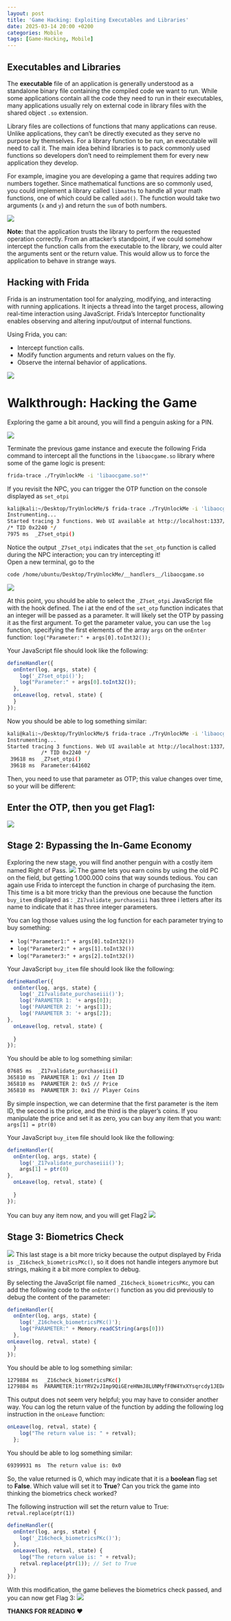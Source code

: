 ```yaml
---
layout: post
title: 'Game Hacking: Exploiting Executables and Libraries'
date: 2025-03-14 20:00 +0200
categories: Mobile
tags: [Game-Hacking, Mobile]
---
```

## Executables and Libraries
The **executable** file of an application is generally understood as a standalone binary file containing the compiled code we want to run. While some applications contain all the code they need to run in their executables, many applications usually rely on external code in library files with the shared object `.so` extension.

Library files are collections of functions that many applications can reuse. Unlike applications, they can’t be directly executed as they serve no purpose by themselves. For a library function to be run, an executable will need to call it. The main idea behind libraries is to pack commonly used functions so developers don’t need to reimplement them for every new application they develop.

For example, imagine you are developing a game that requires adding two numbers together. Since mathematical functions are so commonly used, you could implement a library called `libmaths` to handle all your math functions, one of which could be called `add()`. The function would take two arguments (`x` and `y`) and return the `sum` of both numbers.

![](https://miro.medium.com/v2/resize:fit:1100/format:webp/0*tSxK8wuOHPBPUxJx.png)

**Note:** that the application trusts the library to perform the requested operation correctly. From an attacker’s standpoint, if we could somehow intercept the function calls from the executable to the library, we could alter the arguments sent or the return value. This would allow us to force the application to behave in strange ways.

## Hacking with Frida
Frida is an instrumentation tool for analyzing, modifying, and interacting with running applications. It injects a thread into the target process, allowing real-time interaction using JavaScript. Frida’s Interceptor functionality enables observing and altering input/output of internal functions.

Using Frida, you can:
- Intercept function calls.
- Modify function arguments and return values on the fly.
- Observe the internal behavior of applications.

![](https://miro.medium.com/v2/resize:fit:1100/format:webp/0*PeH164NO99f3-OAR.png)

# Walkthrough: Hacking the Game
Exploring the game a bit around, you will find a penguin asking for a PIN.

![](https://miro.medium.com/v2/resize:fit:1400/format:webp/0*lDMOyO2_-mqP5JbZ.png)

Terminate the previous game instance and execute the following Frida command to intercept all the functions in the `libaocgame.so` library where some of the game logic is present:
```bash
frida-trace ./TryUnlockMe -i 'libaocgame.so!*'
```

If you revisit the NPC, you can trigger the OTP function on the console displayed as `set_otpi`
```bash
kali@kali:~/Desktop/TryUnlockMe/$ frida-trace ./TryUnlockMe -i 'libaocgame.so!*'
Instrumenting...                                                     
Started tracing 3 functions. Web UI available at http://localhost:1337/ 
/* TID 0x2240 */
7975 ms  _Z7set_otpi()
```
Notice the output `_Z7set_otpi` indicates that the `set_otp` function is called during the NPC interaction; you can try intercepting it!<br>
Open a new terminal, go to the
```bash
code /home/ubuntu/Desktop/TryUnlockMe/__handlers__/libaocgame.so
```
![](https://miro.medium.com/v2/resize:fit:1400/format:webp/0*sRaEbdoQt_eWdiMA.png)

At this point, you should be able to select the `_Z7set_otpi` JavaScript file with the hook defined. The i at the end of the `set_otp` function indicates that an integer will be passed as a parameter. It will likely set the OTP by passing it as the first argument. To get the parameter value, you can use the `log` function, specifying the first elements of the array `args` on the `onEnter` function: `log("Parameter:" + args[0].toInt32());`

Your JavaScript file should look like the following:

```javascript
defineHandler({
  onEnter(log, args, state) {
    log('_Z7set_otpi()');
    log("Parameter:" + args[0].toInt32());
  },
  onLeave(log, retval, state) {
  }
});
```
Now you should be able to log something similar:
```bash
kali@kali:~/Desktop/TryUnlockMe/$ frida-trace ./TryUnlockMe -i 'libaocgame.so!*'
Instrumenting...                                                        
Started tracing 3 functions. Web UI available at http://localhost:1337/ 
           /* TID 0x2240 */
 39618 ms  _Z7set_otpi()
 39618 ms  Parameter:641602
```
Then, you need to use that parameter as OTP; this value changes over time, so your will be different:

## Enter the OTP, then you get Flag1:
 ![](https://miro.medium.com/v2/resize:fit:1400/format:webp/1*dGT6jDynWohu9xtqtipfxw.png)

## Stage 2: Bypassing the In-Game Economy
Exploring the new stage, you will find another penguin with a costly item named Right of Pass.
![](https://miro.medium.com/v2/resize:fit:1400/format:webp/0*P4kK4Rki9Nrqb1rn.png)
The game lets you earn coins by using the old PC on the field, but getting 1.000.000 coins that way sounds tedious. You can again use Frida to intercept the function in charge of purchasing the item. This time is a bit more tricky than the previous one because the function `buy_item` displayed as : `_Z17validate_purchaseiii` has three i letters after its name to indicate that it has three integer parameters.

You can log those values using the log function for each parameter trying to buy something:

- `log("Parameter1:" + args[0].toInt32())`
- `log("Parameter2:" + args[1].toInt32())`
- `log("Parameter3:" + args[2].toInt32())`

Your JavaScript `buy_item` file should look like the following:
```javascript
defineHandler({
  onEnter(log, args, state) {
    log('_Z17validate_purchaseiii()');
    log('PARAMETER 1: '+ args[0]);
    log('PARAMETER 2: '+ args[1]);
    log('PARAMETER 3: '+ args[2]);
},
  onLeave(log, retval, state) {
      
  }
});
```
You should be able to log something similar:
```bash
07685 ms  _Z17validate_purchaseiii()
365810 ms  PARAMETER 1: 0x1 // Item ID
365810 ms  PARAMETER 2: 0x5 // Price
365810 ms  PARAMETER 3: 0x1 // Player Coins
```
By simple inspection, we can determine that the first parameter is the item ID, the second is the price, and the third is the player’s coins. If you manipulate the price and set it as zero, you can buy any item that you want: `args[1] = ptr(0)`

Your JavaScript `buy_item` file should look like the following:
```javascript
defineHandler({
  onEnter(log, args, state) {
    log('_Z17validate_purchaseiii()');
    args[1] = ptr(0)
},
  onLeave(log, retval, state) {
      
  }
});
```
You can buy any item now, and you will get Flag2
![](https://miro.medium.com/v2/resize:fit:1400/format:webp/1*0NvqfzydTYe0440hiRc0EQ.png)

## Stage 3: Biometrics Check
![](https://miro.medium.com/v2/resize:fit:1400/format:webp/0*STRrPIvHSVYZ6OmN.png)
This last stage is a bit more tricky because the output displayed by Frida `is _Z16check_biometricsPKc()`, so it does not handle integers anymore but strings, making it a bit more complex to debug.

By selecting the JavaScript file named `_Z16check_biometricsPKc`, you can add the following code to the `onEnter()` function as you did previously to debug the content of the parameter:
```javascript
defineHandler({
  onEnter(log, args, state) {
    log('_Z16check_biometricsPKc()');
    log("PARAMETER:" + Memory.readCString(args[0]))
  },
onLeave(log, retval, state) {
  }
});
```
You should be able to log something similar:
```bash
1279884 ms  _Z16check_biometricsPKc()
1279884 ms  PARAMETER:1trYRV2vJImp9QiGEreHNmJ8LUNMyfF0W4YxXYsqrcdy1JEDArUYbmguE1GDgUDA
```
This output does not seem very helpful; you may have to consider another way. You can log the return value of the function by adding the following log instruction in the `onLeave` function:

```javascript
onLeave(log, retval, state) {
    log("The return value is: " + retval);
  };
```
You should be able to log something similar:
```bash
69399931 ms  The return value is: 0x0
```
So, the value returned is 0, which may indicate that it is a **boolean** flag set to **False**. Which value will set it to **True**? Can you trick the game into thinking the biometrics check worked?

The following instruction will set the return value to True:
`retval.replace(ptr(1))`
```javascript
defineHandler({
  onEnter(log, args, state) {
    log('_Z16check_biometricsPKc()');
  },
  onLeave(log, retval, state) {
    log("The return value is: " + retval);
    retval.replace(ptr(1)); // Set to True
  }
});
```
With this modification, the game believes the biometrics check passed, and you can now get Flag 3:
![](https://miro.medium.com/v2/resize:fit:1400/format:webp/1*iiDrqhLyB5NrK6DetI5hGQ.png)

**THANKS FOR READING ❤️**

